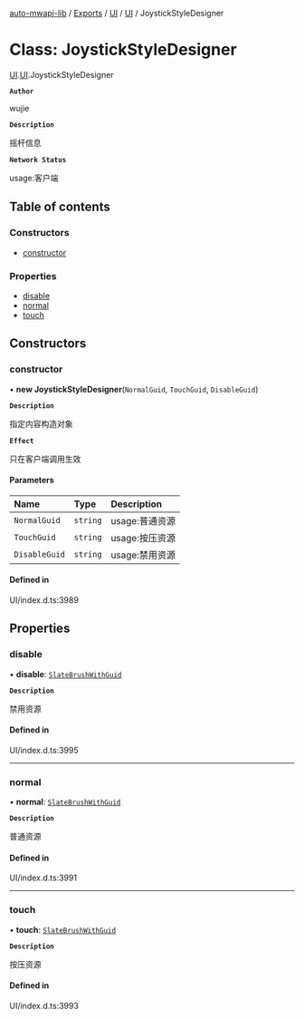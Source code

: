 [auto-mwapi-lib](../README.md) / [Exports](../modules.md) / [UI](../modules/UI.md) / [UI](../modules/UI.UI.md) / JoystickStyleDesigner

# Class: JoystickStyleDesigner

[UI](../modules/UI.md).[UI](../modules/UI.UI.md).JoystickStyleDesigner

**`Author`**

wujie

**`Description`**

摇杆信息

**`Network Status`**

usage:客户端

## Table of contents

### Constructors

- [constructor](UI.UI.JoystickStyleDesigner.md#constructor)

### Properties

- [disable](UI.UI.JoystickStyleDesigner.md#disable)
- [normal](UI.UI.JoystickStyleDesigner.md#normal)
- [touch](UI.UI.JoystickStyleDesigner.md#touch)

## Constructors

### constructor

• **new JoystickStyleDesigner**(`NormalGuid`, `TouchGuid`, `DisableGuid`)

**`Description`**

指定内容构造对象

**`Effect`**

只在客户端调用生效

#### Parameters

| Name | Type | Description |
| :------ | :------ | :------ |
| `NormalGuid` | `string` | usage:普通资源 |
| `TouchGuid` | `string` | usage:按压资源 |
| `DisableGuid` | `string` | usage:禁用资源 |

#### Defined in

UI/index.d.ts:3989

## Properties

### disable

• **disable**: [`SlateBrushWithGuid`](UI.UI.SlateBrushWithGuid.md)

**`Description`**

禁用资源

#### Defined in

UI/index.d.ts:3995

___

### normal

• **normal**: [`SlateBrushWithGuid`](UI.UI.SlateBrushWithGuid.md)

**`Description`**

普通资源

#### Defined in

UI/index.d.ts:3991

___

### touch

• **touch**: [`SlateBrushWithGuid`](UI.UI.SlateBrushWithGuid.md)

**`Description`**

按压资源

#### Defined in

UI/index.d.ts:3993
